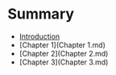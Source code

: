 # Summary

* [Introduction](README.md)
* [Chapter 1](Chapter 1.md)
* [Chapter 2](Chapter 2.md)
* [Chapter 3](Chapter 3.md)


